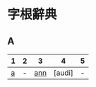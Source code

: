 # 字根辭典

## A
| 1   | 2   | 3     | 4      | 5   |
| --- | --- | ----- | ------ | --- |
| [a] | -   | [ann] | [audi] | -   |

[a]:<./A/root/a.md>
[ann]:<./A/root/ann.md>